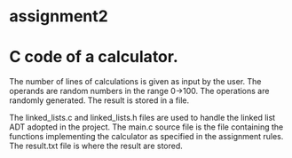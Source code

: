 # assignment2
# C code of a calculator.

The number of lines of calculations is given as input by the user.
The operands are random numbers in the range 0->100.
The operations are randomly generated.
The result is stored in a file.


The linked_lists.c and linked_lists.h files are used to handle the linked list ADT adopted in the project.
The main.c source file is the file containing the functions implementing the calculator as specified in the assignment rules.
The result.txt file is where the result are stored.
